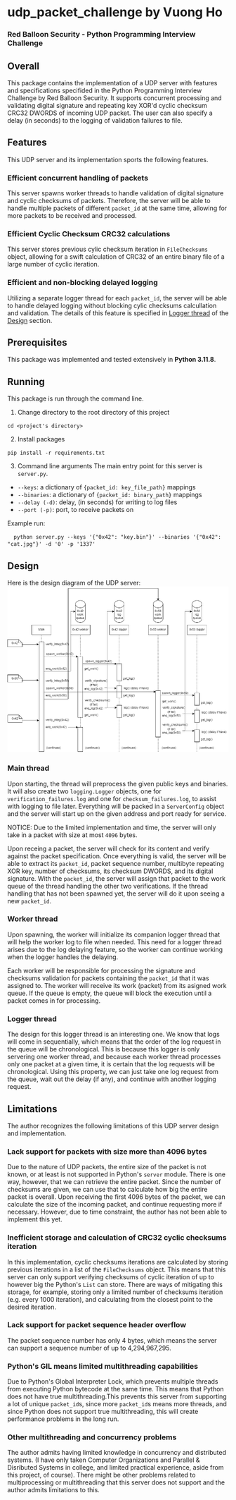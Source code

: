 # udp_packet_challenge by Vuong Ho
### Red Balloon Security - Python Programming Interview Challenge ##

## Overall
This package contains the implementation of a UDP server with features
and specifications specifided in the Python Programming Interview Challenge
by Red Balloon Security. It supports concurrent processing and validating
digital signature and repeating key XOR'd cyclic checksum CRC32 DWORDS of
incoming UDP packet. The user can also specify a delay (in seconds) to the
logging of validation failures to file.

## Features
This UDP server and its implementation sports the following features.

### Efficient concurrent handling of packets
This server spawns worker threads to handle validation of digital signature and
cyclic checksums of packets. Therefore, the server will be able to handle
multiple packets of different `packet_id` at the same time, allowing for more
packets to be received and processed.

### Efficient Cyclic Checksum CRC32 calculations
This server stores previous cylic checksum iteration in `FileChecksums` object,
allowing for a swift calculation of CRC32 of an entire binary file of
a large number of cyclic iteration.

### Efficient and non-blocking delayed logging
Utilizing a separate logger thread for each `packet_id`, the server will be
able to handle delayed logging without blocking cylic checksums calcullation and
validation. The details of this feature is specified in [Logger thread](#logger-thread)
of the [Design](#design) section.


## Prerequisites
This package was implemented and tested extensively in **Python 3.11.8**.

## Running
This package is run through the command line.

1) Change directory to the root directory of this project
```
cd <project's directory>
```

2) Install packages
```
pip install -r requirements.txt
```

3) Command line arguments
The main entry point for this server is `server.py`.

- `--keys`: a dictionary of `{packet_id: key_file_path}` mappings
- `--binaries`: a dictionary of `{packet_id: binary_path}` mappings
- `--delay (-d)`: delay, (in seconds) for writing to log files
- `--port (-p)`: port, to receive packets on

Example run:
```
  python server.py --keys '{"0x42": "key.bin"}' --binaries '{"0x42": "cat.jpg"}' -d '0' -p '1337'
```

## Design

Here is the design diagram of the UDP server:
![design diagram](./img/system_diagram.png)

### Main thread

Upon starting, the thread will preprocess the given public keys and binaries.
It will also create two `logging.Logger` objects, one for `verification_failures.log`
and one for `checksum_failures.log`, to assist with logging to file later.
Everything will be packed in a `ServerConfig` object and the server will start
up on the given address and port ready for service.

NOTICE: Due to the limited implementation and time, the server will only take
in a packet with size at most `4096` bytes.

Upon receing a packet, the server will check for its content and verify against
the packet specification. Once everything is valid, the server will be able to
extract its `packet_id`, packet sequence number, multibyte repeating XOR key,
number of checksums, its checksum DWORDS, and its digital signature. With the
`packet_id`, the server will assign that packet to the work queue of the thread
handling the other two verifications. If the thread handling that has not been
spawned yet, the server will do it upon seeing a new `packet_id`.


### Worker thread

Upon spawning, the worker will initialize its companion logger thread that will
help the worker log to file when needed. This need for a logger thread
arises due to the log delaying feature, so the worker can continue working
when the logger handles the delaying.

Each worker will be responsible for processing the signature and checksums
validation for packets containing the `packet_id` that it was assigned to.
The worker will receive its work (packet) from its asigned work queue. If the
queue is empty, the queue will block the execution until a packet comes in for
processing.

### Logger thread

The design for this logger thread is an interesting one. We know that logs will
come in sequentially, which means that the order of the log request in the queue
will be chronological. This is because this logger is only servering one worker
thread, and because each worker thread processes only one packet at a given time,
it is certain that the log requests will be chronological. Using this property,
we can just take one log request from the queue, wait out the delay (if any),
and continue with another logging request.

## Limitations
The author recognizes the following limitations of this UDP server design and
implementation.

### Lack support for packets with size more than 4096 bytes
Due to the nature of UDP packets, the entire size of the packet is not known,
or at least is not supported in Python's `server` module. There is one way,
however, that we can retrieve the entire packet. Since the number of checksums
are given, we can use that to calculate how big the entire packet is overall.
Upon receiving the first 4096 bytes of the packet, we can calculate the size
of the incoming packet, and continue requesting more if necessary. However,
due to time constraint, the author has not been able to implement this yet.

### Inefficient storage and calculation of CRC32 cyclic checksums iteration
In this implementation, cyclic checksums iterations are calculated by storing
previous iterations in a list of the `FileChecksums` object. This means that
this server can only support verifying checksums of cyclic iteration of up to
however big the Python's `List` can store. There are ways of mitigating this
storage, for example, storing only a limited number of checksums iteration
(e.g. every 1000 iteration), and calculating from the closest point to the
desired iteration.

### Lack support for packet sequence header overflow
The packet sequence number has only 4 bytes, which means the server can support
a sequence number of up to 4,294,967,295.

### Python's GIL means limited multithreading capabilities
Due to Python's Global Interpreter Lock, which prevents multiple threads
from executing Python bytecode at the same time. This means that Python does not
have true multithreading.This prevents this server from supporting a lot of
unique `packet_id`s, since more `packet_id`s means more threads, and since
Python does not support true multithreading, this will create performance
problems in the long run.

### Other multithreading and concurrency problems
The author admits having limited knowledge in concurrency and distributed systems.
(I have only taken Computer Organizations and Parallel & Disributed Systems in
college, and limited practical experience, aside from this project, of course).
There might be other problems related to multiprocessing or multithreading
that this server does not support and the author admits limitations to this.

